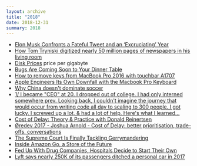 ```yaml
---
layout: archive
title: "2018"
date: 2018-12-31
summary: 2018
---
```


* [Elon Musk Confronts a Fateful Tweet and an ‘Excruciating’ Year ](https://www.nytimes.com/2018/08/16/business/elon-musk-interview-tesla.html)
* [How Tom Tryniski digitized nearly 50 million pages of newspapers in his living room](https://www.cjr.org/the_profile/tom-tryniski-fultonhistory.php)
* [Disk Prices](https://diskprices.com/) price per gigabyte
* [Bugs Are Coming Soon to Your Dinner Table](https://www.bloomberg.com/graphics/2018-insects-as-food/)
* [How to remove keys from MacBook Pro 2016 with touchbar A1707](https://www.youtube.com/watch?v=LotkV3uiU8I)
* [Apple Engineers Its Own Downfall with the Macbook Pro Keyboard](https://ifixit.org/blog/10229/macbook-pro-keyboard/)
* [Why China doesn't dominate soccer](https://www.washingtonpost.com/news/global-opinions/wp/2018/06/18/why-china-doesnt-dominate-soccer/?noredirect=on&utm_term=.d06bfc221c7a)
* [1/ I became "CEO" at 20. I dropped out of college. I had only interned somewhere prev. Looking back, I couldn't imagine the journey that would occur from writing code all day to scaling to 300 people. I got lucky, I screwed up a lot, & had a lot of help. Here's what I learned...](https://twitter.com/Suhail/status/998660806005768192)
* [Cost of Delay: Theory & Practice with Donald Reinertsen](https://www.youtube.com/watch?v=OmU5yIu7vRw)
* [Øredev 2017 - Joshua Arnold - Cost of Delay: better prioritisation, trade-offs, conversations](https://vimeo.com/243354228)
* [The Supreme Court Is Finally Tackling Gerrymandering](https://www.bloomberg.com/news/articles/2018-01-19/the-supreme-court-is-finally-tackling-gerrymandering)
* [Inside Amazon Go, a Store of the Future](https://www.nytimes.com/2018/01/21/technology/inside-amazon-go-a-store-of-the-future.html)
* [Fed Up With Drug Companies, Hospitals Decide to Start Their Own](https://www.nytimes.com/2018/01/18/health/drug-prices-hospitals.html)
* [Lyft says nearly 250K of its passengers ditched a personal car in 2017](https://techcrunch.com/2018/01/16/lyft-says-nearly-250k-of-its-passengers-ditched-a-personal-car-in-2017/)
